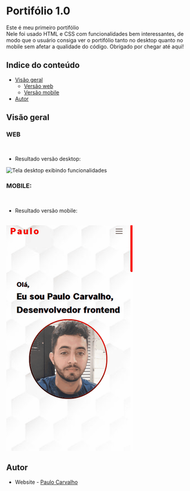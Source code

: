 # Portifólio 1.0

Este é meu primeiro portifólio <br>
Nele foi usado HTML e CSS com funcionalidades bem interessantes, de modo que o usuário consiga ver o portifólio tanto no desktop quanto no mobile sem afetar a qualidade do código.
Obrigado por chegar até aqui!

## Indice do conteúdo

- [Visão geral](#visão-geral)
  - [Versão web](#web)
  - [Versão mobile](#mobile)
- [Autor](#autor)

## Visão geral
### WEB
<br>

- Resultado versão desktop:

<img src="./src/Animação-desktop.gif" alt="Tela desktop exibindo funcionalidades">

<br>

### MOBILE:

<br>

- Resultado versão mobile:

<br>
<img src=".//src/Animação-mobile.gif" alt="Tela desktop exibindo funcionalidades">


## Autor

- Website - [Paulo Carvalho](https://github.com/paulo1310)
